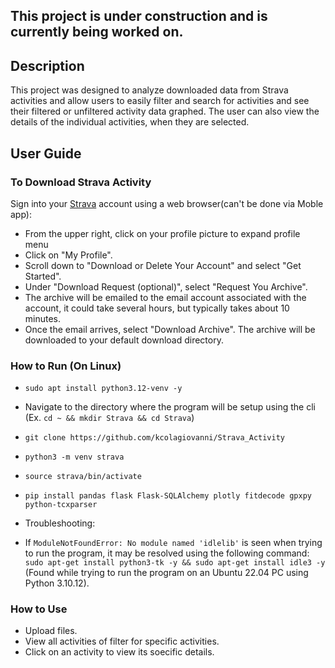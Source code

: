 ## This project is under construction and is currently being worked on.

## Description
This project was designed to analyze downloaded data from Strava activities and allow users to easily filter and search 
for activities and see their filtered or unfiltered activity data graphed. The user can also view the details of the 
individual activities, when they are selected.

## User Guide

### To Download Strava Activity
Sign into your [Strava](www.strava.com) account using a web browser(can't be done via Moble app):
* From the upper right, click on your profile picture to expand profile menu
* Click on "My Profile".
* Scroll down to "Download or Delete Your Account" and select "Get Started".
* Under "Download Request (optional)", select "Request You Archive".
* The archive will be emailed to the email account associated with the account, it could take several hours, but typically takes about 10 minutes.
* Once the email arrives, select "Download Archive". The archive will be downloaded to your default download directory.

### How to Run (On Linux)
* `sudo apt install python3.12-venv -y`
* Navigate to the directory where the program will be setup using the cli (Ex. `cd ~ && mkdir Strava && cd Strava`)
* `git clone https://github.com/kcolagiovanni/Strava_Activity`
* `python3 -m venv strava`
* `source strava/bin/activate`
* `pip install pandas flask Flask-SQLAlchemy plotly fitdecode gpxpy python-tcxparser `

* Troubleshooting:
* If `ModuleNotFoundError: No module named 'idlelib'` is seen when trying to run the program, it may be resolved using the following command: `sudo apt-get install python3-tk -y && sudo apt-get install idle3 -y` (Found while trying to run the program on an Ubuntu 22.04 PC using Python 3.10.12).

### How to Use
* Upload files.
* View all activities of filter for specific activities.
* Click on an activity to view its soecific details.
